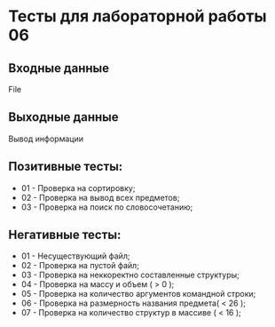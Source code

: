 # Тесты для лабораторной работы 06

## Входные данные
File

## Выходные данные
Вывод информации

## Позитивные тесты:
- 01 - Проверка на сортировку;
- 02 - Проверка на вывод всех предметов;
- 03 - Проверка на поиск по словосочетанию;
## Негативные тесты:
- 01 - Несуществующий файл;
- 02 - Проверка на пустой файл;
- 03 - Проверка на неккоректно составленные структуры;
- 04 - Проверка на массу и объем ( > 0 );
- 05 - Проверка на количество аргументов командной строки;
- 06 - Проверка на размерность названия предмета( < 26 );
- 07 - Проверка на количество структур в массиве ( < 16 );